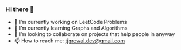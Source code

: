 ### Hi there 👋

- 🔭 I’m currently working on LeetCode Problems
- 🌱 I’m currently learning Graphs and Algorithms
- 👯 I’m looking to collaborate on projects that help people in anyway
- 📫 How to reach me: tjgrewal.dev@gmail.com

<!--
**Tj-Grewal/Tj-Grewal** is a ✨ _special_ ✨ repository because its `README.md` (this file) appears on your GitHub profile.

Here are some ideas to get you started:

-->
